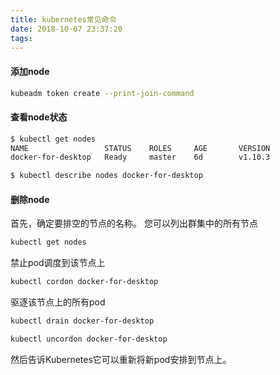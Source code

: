 ```yaml
---
title: kubernetes常见命令
date: 2018-10-07 23:37:20
tags:
---
```

#### 添加node

``` bash 
kubeadm token create --print-join-command
```

#### 查看node状态

``` bash
$ kubectl get nodes
NAME                 STATUS    ROLES     AGE       VERSION
docker-for-desktop   Ready     master    6d        v1.10.3

$ kubectl describe nodes docker-for-desktop
```

#### 删除node

首先，确定要排空的节点的名称。 您可以列出群集中的所有节点

``` bash
kubectl get nodes
```

禁止pod调度到该节点上

``` bash
kubectl cordon docker-for-desktop
```

驱逐该节点上的所有pod

``` bash
kubectl drain docker-for-desktop  
```


``` bash
kubectl uncordon docker-for-desktop  
```

然后告诉Kubernetes它可以重新将新pod安排到节点上。